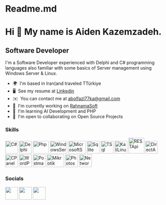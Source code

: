 # Readme.md

Hi 👋 My name is Aiden Kazemzadeh.
==============================

Software Developer
--------------------

I'm a Software Developer experienced with Delphi and C# programming languages also familiar with some basics of Server management using Windows Server & Linux.

* 🌍  I'm based in Iran(and traveled TTürkiye
* 🖥️  See my resume at [Linkedin](https://www.linkedin.com/in/aiden-kazemzadeh-19b1a9196/)
* ✉️  You can contact me at [abolfazl77ka@gmail.com](mailto:abolfazl77ka@gmail.com)
* 🚀  I'm currently working on [RahnamaSoft](https://www.rahnamasoft.com/)
* 🧠  I'm learning AI Development and PHP
* 🤝  I'm open to collaborating on Open Source Projects

### Skills

<p align="left">
<a href="https://learn.microsoft.com/en-us/dotnet/csharp/programming-guide/" target="_blank" rel="noreferrer"><img src="https://user-images.githubusercontent.com/19507241/64484929-d4b1cd80-d236-11e9-8bbe-1872b473bd64.png" width="40" height="40" alt="C#" /></a>
<a href="https://docwiki.embarcadero.com/RADStudio/Alexandria/en/Documentation" target="_blank" rel="noreferrer"><img src="https://www.bverhue.nl/delphisvg/wp-content/uploads/2017/04/Embarcadero_Delphi_Logo.png" width="40" height="40" alt="Delphi" /></a>
<a href="https://www.php.net/docs.php" target="_blank" rel="noreferrer"><img src="https://upload.wikimedia.org/wikipedia/commons/thumb/2/27/PHP-logo.svg/2560px-PHP-logo.svg.png" width="50" height="40" alt="Php" /></a>
<a href="https://www.microsoft.com/en-us/windows-server" target="_blank" rel="noreferrer"><img src="https://cdn.worldvectorlogo.com/logos/windows-server-2.svg" width="55" height="40" alt="WindowsServer" /></a>
<a href="https://www.microsoft.com/en-us/sql-server/sql-server-downloads" target="_blank" rel="noreferrer"><img src="https://seeklogo.com/images/M/microsoft-sql-server-logo-96AF49E2B3-seeklogo.com.png" width="55" height="40" alt="MicrosoftSQLServer" /></a>
<a href="https://www.sqlite.org/" target="_blank" rel="noreferrer"><img src="https://upload.wikimedia.org/wikipedia/commons/thumb/9/97/Sqlite-square-icon.svg/2048px-Sqlite-square-icon.svg.png" width="40" height="40" alt="Sqlite" /></a>
<a href="https://learn.microsoft.com/en-us/sql/t-sql/language-reference?view=sql-server-ver16" target="_blank" rel="noreferrer"><img src="https://www.svgrepo.com/show/331761/sql-database-sql-azure.svg" width="40" height="40" alt="TSql" /></a>
<a href="https://www.kali.org/" target="_blank" rel="noreferrer"><img src="https://www.svgrepo.com/show/330767/kalilinux.svg" width="40" height="40" alt="KaliLinux" /></a>
<a href="https://restfulapi.net/" target="_blank" rel="noreferrer"><img src="https://keenethics.com/wp-content/uploads/2022/01/rest-api-1.svg" width="50" height="50" alt="RESTApi" /></a>
<a href="https://www.directadmin.com/" target="_blank" rel="noreferrer"><img src="https://www.svgrepo.com/show/331367/directadmin.svg" width="40" height="40" alt="DirectAdmin" /></a>
<a href="https://cpanel.net/" target="_blank" rel="noreferrer"><img src="https://raw.githubusercontent.com/danielcranney/readme-generator/main/public/icons/skills/redux-colored.svg" width="40" height="40" alt="CPanel" /></a>
<a href="https://wordpress.org/download/" target="_blank" rel="noreferrer"><img src="https://download.logo.wine/logo/WordPress.com/WordPress.com-Logo.wine.png" width="40" height="40" alt="WordPress" /></a>
<a href="https://www.postman.com/" target="_blank" rel="noreferrer"><img src="https://www.svgrepo.com/show/354202/postman-icon.svg" width="40" height="40" alt="Postman" /></a>
<a href="https://mikrotik.com/" target="_blank" rel="noreferrer"><img src="https://stubarea51.net/wp-content/uploads/2020/01/logo-mikrotik-png-6.png" width="55" height="40" alt="Mikrotik" /></a>
<a href="https://www.adobe.com/products/photoshop.html" target="_blank" rel="noreferrer"><img src="https://upload.wikimedia.org/wikipedia/commons/thumb/a/af/Adobe_Photoshop_CC_icon.svg/2101px-Adobe_Photoshop_CC_icon.svg.png" width="40" height="40" alt="Photoshop" /></a>
<a href="https://www.comptia.org/certifications/network" target="_blank" rel="noreferrer"><img src="https://www.svgrepo.com/show/220474/network-computer.svg" width="40" height="40" alt="Network" /></a>
</p>


### Socials

<p align="left"> <a href="https://github.com/Aiden-p77" target="_blank" rel="noreferrer"><img src="https://raw.githubusercontent.com/danielcranney/readme-generator/main/public/icons/socials/github.svg" width="40" height="40" /></a> <a href="https://www.linkedin.com/in/aiden-kazemzadeh-19b1a9196/" target="_blank" rel="noreferrer"><img src="https://raw.githubusercontent.com/danielcranney/readme-generator/main/public/icons/socials/linkedin.svg" width="40" height="40" /></a> <a href="https://www.instagram.com/aidenkazemzadeh/?hl=en" target="_blank" rel="noreferrer"><img src="https://upload.wikimedia.org/wikipedia/commons/thumb/e/e7/Instagram_logo_2016.svg/768px-Instagram_logo_2016.svg.png" width="40" height="40" /></a>
